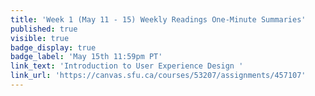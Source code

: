 ```yaml
---
title: 'Week 1 (May 11 - 15) Weekly Readings One-Minute Summaries'
published: true
visible: true
badge_display: true
badge_label: 'May 15th 11:59pm PT'
link_text: 'Introduction to User Experience Design '
link_url: 'https://canvas.sfu.ca/courses/53207/assignments/457107'
---
```

